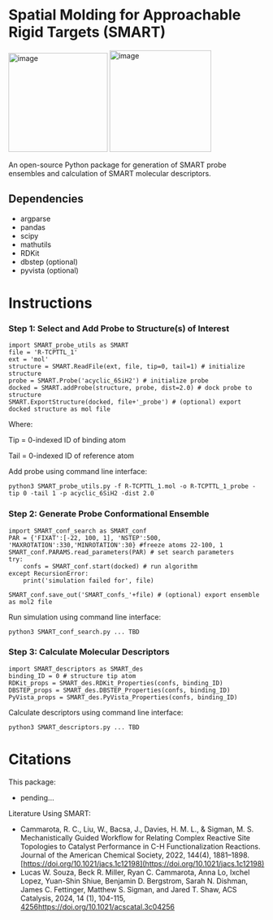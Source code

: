 # Spatial Molding for Approachable Rigid Targets (SMART)
<img width="195" alt="image" src="https://github.com/SigmanGroup/SMART-molecular-descriptors/assets/84196711/6da48469-0a27-4084-bf85-a8d474757127"> <img width="200" alt="image" src="https://github.com/SigmanGroup/SMART-molecular-descriptors/assets/84196711/84905748-9780-4411-a9cb-8d97dcc63e2a">

An open-source Python package for generation of SMART probe ensembles and calculation of SMART molecular descriptors.

## Dependencies
- argparse
- pandas
- scipy
- mathutils
- RDKit
- dbstep (optional)
- pyvista (optional)
  
# Instructions
### Step 1: Select and Add Probe to Structure(s) of Interest
```
import SMART_probe_utils as SMART
file = 'R-TCPTTL_1'
ext = 'mol'
structure = SMART.ReadFile(ext, file, tip=0, tail=1) # initialize structure
probe = SMART.Probe('acyclic_6SiH2') # initialize probe
docked = SMART.addProbe(structure, probe, dist=2.0) # dock probe to structure
SMART.ExportStructure(docked, file+'_probe') # (optional) export docked structure as mol file
```
Where:

Tip = 0-indexed ID of binding atom

Tail = 0-indexed ID of reference atom

Add probe using command line interface:
```
python3 SMART_probe_utils.py -f R-TCPTTL_1.mol -o R-TCPTTL_1_probe -tip 0 -tail 1 -p acyclic_6SiH2 -dist 2.0
```
### Step 2: Generate Probe Conformational Ensemble
```
import SMART_conf_search as SMART_conf
PAR = {'FIXAT':[-22, 100, 1], 'NSTEP':500, 'MAXROTATION':330,'MINROTATION':30} #freeze atoms 22-100, 1
SMART_conf.PARAMS.read_parameters(PAR) # set search parameters
try:
    confs = SMART_conf.start(docked) # run algorithm
except RecursionError:
    print('simulation failed for', file)

SMART_conf.save_out('SMART_confs_'+file) # (optional) export ensemble as mol2 file
```
Run simulation using command line interface:
```
python3 SMART_conf_search.py ... TBD
```
### Step 3: Calculate Molecular Descriptors
```
import SMART_descriptors as SMART_des
binding_ID = 0 # structure tip atom
RDKit_props = SMART_des.RDKit_Properties(confs, binding_ID)
DBSTEP_props = SMART_des.DBSTEP_Properties(confs, binding_ID)
PyVista_props = SMART_des.PyVista_Properties(confs, binding_ID)
```
Calculate descriptors using command line interface:
```
python3 SMART_descriptors.py ... TBD
```
# Citations
This package:
- pending...

Literature Using SMART:
- Cammarota, R. C., Liu, W., Bacsa, J., Davies, H. M. L., & Sigman, M. S. Mechanistically Guided Workflow for Relating Complex Reactive Site Topologies to Catalyst Performance in C-H Functionalization Reactions. Journal of the American Chemical Society, 2022, 144(4), 1881–1898. [https://doi.org/10.1021/jacs.1c12198](https://doi.org/10.1021/jacs.1c12198)
- Lucas W. Souza, Beck R. Miller, Ryan C. Cammarota, Anna Lo, Ixchel Lopez, Yuan-Shin Shiue, Benjamin D. Bergstrom, Sarah N. Dishman, James C. Fettinger, Matthew S. Sigman, and Jared T. Shaw, ACS Catalysis, 2024, 14 (1), 104-115, [4256](https://doi.org/10.1021/acscatal.3c04256)https://doi.org/10.1021/acscatal.3c04256
